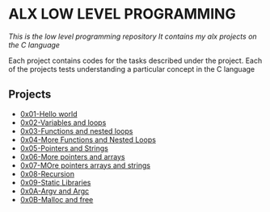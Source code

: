# ALX LOW LEVEL PROGRAMMING

*This is the low level programming repository*
*It contains my alx projects on the C language*

Each project contains codes for the tasks described under the project. Each of the projects tests understanding a particular concept in the C language

## Projects
* [0x01-Hello world](https://github.com/ekene12e/alx-low_level_programming/tree/master/0x00-hello_world)
* [0x02-Variables and loops](https://github.com/ekene12e/alx-low_level_programming/tree/master/0x01-variables_if_else_while)
* [0x03-Functions and nested loops](https://github.com/ekene12e/alx-low_level_programming/tree/master/0x02-functions_nested_loops)
* [0x04-More Functions and Nested Loops](https://github.com/ekene12e/alx-low_level_programming/tree/master/0x03-debugging)
* [0x05-Pointers and Strings](https://github.com/ekene12e/alx-low_level_programming/tree/master/0x05-pointers_arrays_strings)
* [0x06-More pointers and arrays](https://github.com/ekene12e/alx-low_level_programming/tree/master/0x05-pointers_arrays_strings)
* [0x07-MOre pointers arrays and strings](https://github.com/ekene12e/alx-low_level_programming/tree/master/0x07-pointers_arrays_strings)
* [0x08-Recursion](https://github.com/ekene12e/alx-low_level_programming/tree/master/0x08-recursion)
* [0x09-Static Libraries](https://github.com/ekene12e/alx-low_level_programming/tree/master/0x09-static_libraries)
* [0x0A-Argv and Argc](https://github.com/ekene12e/alx-low_level_programming/tree/master/0x0A-argc_argv)
* [0x0B-Malloc and free](https://github.com/ekene12e/alx-low_level_programming/tree/master/0x0B-malloc_free)

